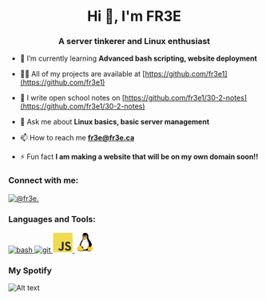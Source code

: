 <h1 align="center">Hi 👋, I'm FR3E</h1>
<h3 align="center">A server tinkerer and Linux enthusiast</h3>

- 🌱 I’m currently learning **Advanced bash scripting, website deployment**

- 👨‍💻 All of my projects are available at [https://github.com/fr3e1](https://github.com/fr3e1)

- 📝 I write open school notes on [https://github.com/fr3e1/30-2-notes](https://github.com/fr3e1/30-2-notes)

- 💬 Ask me about **Linux basics, basic server management**

- 📫 How to reach me **fr3e@fr3e.ca**

- ⚡ Fun fact **I am making a website that will be on my own domain soon!!**

<h3 align="left">Connect with me:</h3>
<p align="left">
<a href="https://www.youtube.com/@fr3e." target="blank"><img align="center" src="https://raw.githubusercontent.com/rahuldkjain/github-profile-readme-generator/master/src/images/icons/Social/youtube.svg" alt="@fr3e." height="30" width="40" /></a>
</p>

<h3 align="left">Languages and Tools:</h3>
<p align="left"> <a href="https://www.gnu.org/software/bash/" target="_blank" rel="noreferrer"> <img src="https://www.vectorlogo.zone/logos/gnu_bash/gnu_bash-icon.svg" alt="bash" width="40" height="40"/> </a> <a href="https://git-scm.com/" target="_blank" rel="noreferrer"> <img src="https://www.vectorlogo.zone/logos/git-scm/git-scm-icon.svg" alt="git" width="40" height="40"/> </a> <a href="https://developer.mozilla.org/en-US/docs/Web/JavaScript" target="_blank" rel="noreferrer"> <img src="https://raw.githubusercontent.com/devicons/devicon/master/icons/javascript/javascript-original.svg" alt="javascript" width="40" height="40"/> </a> <a href="https://www.linux.org/" target="_blank" rel="noreferrer"> <img src="https://raw.githubusercontent.com/devicons/devicon/master/icons/linux/linux-original.svg" alt="linux" width="40" height="40"/> </a> </p>


<h3 alight="left">My Spotify</h3>

![Alt text](https://spotify-recently-played-readme.vercel.app/api?user=31k6imvumrnstyhunrjvnpmzqiay)
